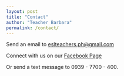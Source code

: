 ```yaml
---
layout: post
title: "Contact"
author: "Teacher Barbara"
permalink: /contact/
---
```


Send an email to [eslteachers.ph@gmail.com](mailto:eslteachers.ph@gmail.com)

Connect with us on our [Facebook Page](https://www.facebook.com/PhilippinesPrivateEnglishTutors/)

Or send a text message to 0939 - 7700 - 400.

